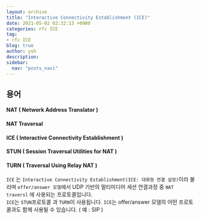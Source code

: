 ```yaml
---
layout: archive
title: "Interactive Connectivity Establishment (ICE)"
date: 2021-05-02 02:32:13 +0900
categories: rfc ICE
tag:
- rfc ICE
blog: true
author: ysh
description: 
sidebar:
  nav: "posts_navi"
---
```



## 용어
#### NAT ( Network Address Translator )
#### NAT Traversal
#### ICE ( Interactive Connectivity Establishment )
#### STUN ( Session Traversal Utilities for NAT )
#### TURN ( Traversal Using Relay NAT )


`ICE` 는 `Interactive Connectivity Establishment(ICE: 대화형 연결 설정)`이라 불리며 `offer/answer 모델`에서 UDP 기반의 멀티미디어 세션 연결과정 중 `NAT traversl` 에 사용되는 프로토콜입니다.    
`ICE`는 `STUN`프로토콜 과 `TURN`이 사용됩니다. `ICE`는 offer/answer 모델의 어떤 프로토콜과도 함께 사용될 수 있습니다. ( 예 : SIP )

